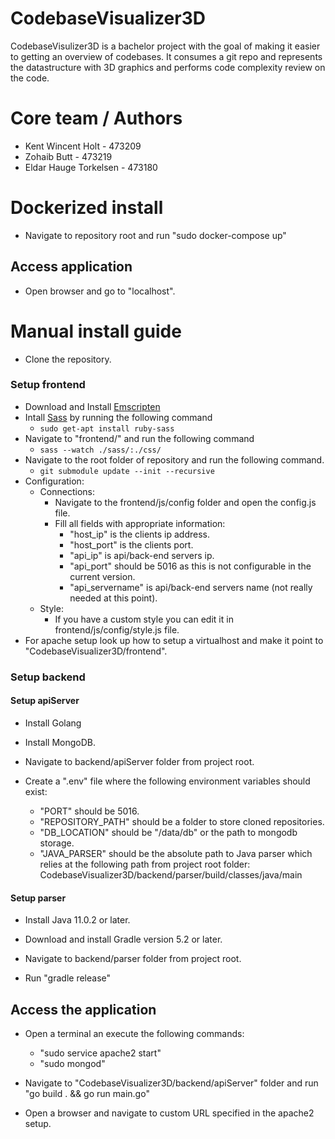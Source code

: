 # CodebaseVisualizer3D

CodebaseVisulizer3D is a bachelor project with the goal of making it easier to getting an overview of codebases. It consumes a git repo and represents the datastructure with 3D graphics and performs code complexity review on the code.


# Core team / Authors

- Kent Wincent Holt - 473209
- Zohaib Butt - 473219
- Eldar Hauge Torkelsen - 473180

# Dockerized install

- Navigate to repository root and run "sudo docker-compose up"

## Access application

- Open browser and go to "localhost".

# Manual install guide
- Clone the repository.

### Setup frontend

- Download and Install [Emscripten](http://kripken.github.io/emscripten-site/docs/getting_started/downloads.html)
- Intall [Sass](https://sass-lang.com/) by running the following command
  - ``` sudo get-apt install ruby-sass ```
- Navigate to "frontend/" and run the following command
  - ``` sass --watch ./sass/:./css/ ```
- Navigate to the root folder of repository and run the following command.
  - ```git submodule update --init --recursive```
- Configuration:
  - Connections:
    - Navigate to the frontend/js/config folder and open the config.js file.
    - Fill all fields with appropriate information:
      - "host_ip" is the clients ip address.
      - "host_port" is the clients port.
      - "api_ip" is api/back-end servers ip.
      - "api_port" should be 5016 as this is not configurable in the current version.
      - "api_servername" is api/back-end servers name (not really needed at this point).
  - Style:
    - If you have a custom style you can edit it in frontend/js/config/style.js file.
- For apache setup look up how to setup a virtualhost and make it point to "CodebaseVisualizer3D/frontend".

### Setup backend

#### Setup apiServer

- Install Golang
- Install MongoDB.
- Navigate to backend/apiServer folder from project root.

- Create a ".env" file where the following environment variables should exist:
  - "PORT" should be 5016.
  - "REPOSITORY_PATH" should be a folder to store cloned repositories.
  - "DB_LOCATION" should be "/data/db" or the path to mongodb storage.
  - "JAVA_PARSER" should be the absolute path to Java parser which relies at the following path from project root folder: CodebaseVisualizer3D/backend/parser/build/classes/java/main

#### Setup parser

- Install Java 11.0.2 or later.

- Download and install Gradle version 5.2 or later.

- Navigate to backend/parser folder from project root.
- Run "gradle release"

## Access the application

- Open a terminal an execute the following commands:
  - "sudo service apache2 start"
  - "sudo mongod"

- Navigate to "CodebaseVisualizer3D/backend/apiServer" folder and run "go build . && go run main.go"
- Open a browser and navigate to custom URL specified in the apache2 setup.
